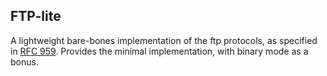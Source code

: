 ## FTP-lite

A lightweight bare-bones implementation of the ftp protocols, as specified in [RFC 959](https://datatracker.ietf.org/doc/html/rfc959).
Provides the minimal implementation, with binary mode as a bonus.
